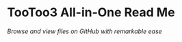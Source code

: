 <span style=display:none; >[You are now in GitHub source code view - click this link to view this read me file as a web page]( https://pushme-pullyou.github.io/tootoo3/all-in-one/tootoo3-all-in-one.html#README.md "View file as a web page." ) </span>


TooToo3 All-in-One Read Me
===
_Browse and view files on GitHub with remarkable ease_


